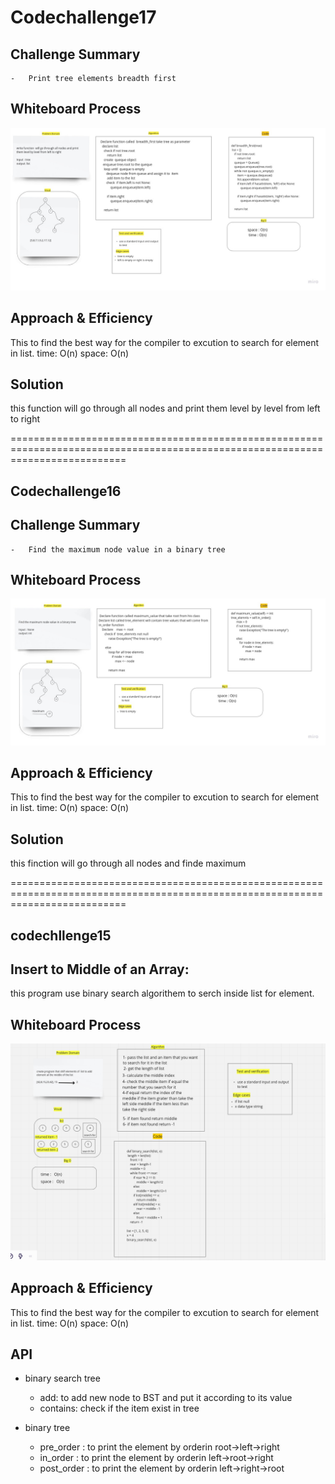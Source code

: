 # Codechallenge17

## Challenge Summary

    -   Print tree elements breadth first

## Whiteboard Process

![](codechallenge17.jpg)

## Approach & Efficiency

This to find the best way for the compiler to excution to search for element in list.
time: O(n) space: O(n)

## Solution

this function will go through all nodes and print them level by level from left to right

================================================================================================================================

## Codechallenge16

## Challenge Summary

    -   Find the maximum node value in a binary tree

## Whiteboard Process

![](codechallenge16.jpg)

## Approach & Efficiency

This to find the best way for the compiler to excution to search for element in list.
time: O(n) space: O(n)

## Solution

this finction will go through all nodes and finde maximum

================================================================================================================================

## codechllenge15

## Insert to Middle of an Array:

this program use binary search algorithem to serch inside list for element.

## Whiteboard Process

![](codechallenge03.png)

## Approach & Efficiency

This to find the best way for the compiler to excution to search for element in list.
time: O(n) space: O(n)

## API

-   binary search tree

    -   add: to add new node to BST and put it according to its value
    -   contains: check if the item exist in tree

-   binary tree

    -   pre_order : to print the element by orderin root->left->right
    -   in_order : to print the element by orderin left->root->right
    -   post_order : to print the element by orderin left->right->root

